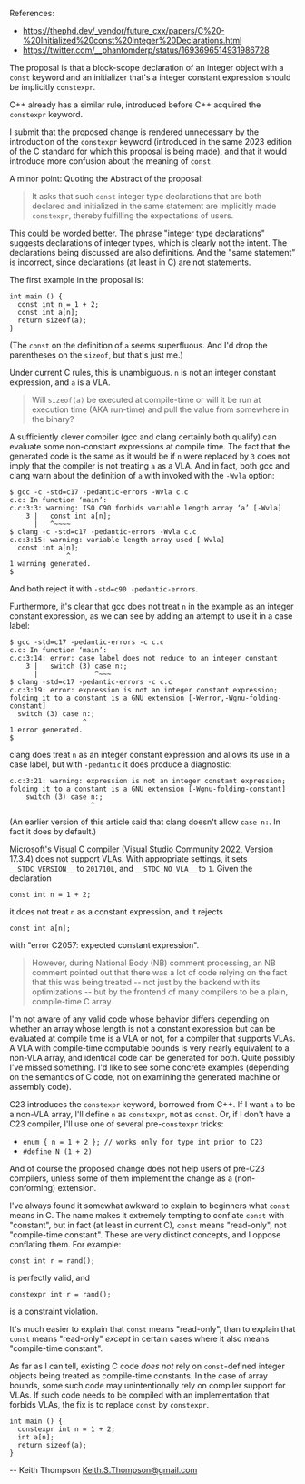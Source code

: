 References:

- <https://thephd.dev/_vendor/future_cxx/papers/C%20-%20Initialized%20const%20Integer%20Declarations.html>
- <https://twitter.com/__phantomderp/status/1693696514931986728>

The proposal is that a block-scope declaration of an integer object
with a `const` keyword and an initializer that's a integer constant
expression should be implicitly `constexpr`.

C++ already has a similar rule, introduced before C++ acquired the
`constexpr` keyword.

I submit that the proposed change is rendered unnecessary by the
introduction of the `constexpr` keyword (introduced in the same 2023
edition of the C standard for which this proposal is being made), and
that it would introduce more confusion about the meaning of `const`.

A minor point: Quoting the Abstract of the proposal:

> It asks that such `const` integer type declarations that are both
> declared and initialized in the same statement are implicitly made
> `constexpr`, thereby fulfilling the expectations of users.

This could be worded better.  The phrase "integer type declarations"
suggests declarations of integer types, which is clearly not the
intent.  The declarations being discussed are also definitions.
And the "same statement" is incorrect, since declarations (at least
in C) are not statements.

The first example in the proposal is:

```
int main () {
  const int n = 1 + 2;
  const int a[n];
  return sizeof(a);
}
```

(The `const` on the definition of `a` seems superfluous.  And I'd
drop the parentheses on the `sizeof`, but that's just me.)

Under current C rules, this is unambiguous.  `n` is not an integer
constant expression, and `a` is a VLA.

> Will `sizeof(a)` be executed at compile-time or will it be run at
> execution time (AKA run-time) and pull the value from somewhere in
> the binary?

A sufficiently clever compiler (gcc and clang certainly both qualify)
can evaluate some non-constant expressions at compile time.  The fact
that the generated code is the same as it would be if `n` were replaced
by `3` does not imply that the compiler is not treating `a` as a VLA.
And in fact, both gcc and clang warn about the definition of `a` with
invoked with the `-Wvla` option:

```
$ gcc -c -std=c17 -pedantic-errors -Wvla c.c
c.c: In function ‘main’:
c.c:3:3: warning: ISO C90 forbids variable length array ‘a’ [-Wvla]
    3 |   const int a[n];
      |   ^~~~~
$ clang -c -std=c17 -pedantic-errors -Wvla c.c
c.c:3:15: warning: variable length array used [-Wvla]
  const int a[n];
              ^
1 warning generated.
$
```

And both reject it with `-std=c90 -pedantic-errors`.

Furthermore, it's clear that gcc does not treat `n` in the example
as an integer constant expression, as we can see by adding an attempt
to use it in a case label:

```
$ gcc -std=c17 -pedantic-errors -c c.c
c.c: In function ‘main’:
c.c:3:14: error: case label does not reduce to an integer constant
    3 |   switch (3) case n:;
      |              ^~~~
$ clang -std=c17 -pedantic-errors -c c.c
c.c:3:19: error: expression is not an integer constant expression; folding it to a constant is a GNU extension [-Werror,-Wgnu-folding-constant]
  switch (3) case n:;
                  ^
1 error generated.
$
```

clang does treat `n` as an integer constant expression and allows its
use in a case label, but with `-pedantic` it does produce a diagnostic:

```
c.c:3:21: warning: expression is not an integer constant expression; folding it to a constant is a GNU extension [-Wgnu-folding-constant]
    switch (3) case n:;
                    ^
```

(An earlier version of this article said that clang doesn't allow
`case n:`.  In fact it does by default.)

Microsoft's Visual C compiler (Visual Studio Community 2022, Version
17.3.4) does not support VLAs.  With appropriate settings, it sets
`__STDC_VERSION__` to `201710L`, and `__STDC_NO_VLA__` to `1`.
Given the declaration

```
const int n = 1 + 2;
```

it does not treat `n` as a constant expression, and it rejects

```
const int a[n];
```

with "error C2057: expected constant expression".

> However, during National Body (NB) comment processing, an NB
> comment pointed out that there was a lot of code relying on the
> fact that this was being treated -- not just by the backend with
> its optimizations -- but by the frontend of many compilers to be
> a plain, compile-time C array

I'm not aware of any valid code whose behavior differs depending
on whether an array whose length is not a constant expression but
can be evaluated at compile time is a VLA or not, for a compiler that
supports VLAs.  A VLA with compile-time computable bounds is very
nearly equivalent to a non-VLA array, and identical code can be
generated for both.  Quite possibly I've missed something.  I'd like
to see some concrete examples (depending on the semantics of C code,
not on examining the generated machine or assembly code).

C23 introduces the `constexpr` keyword, borrowed from C++.  If I want
`a` to be a non-VLA array, I'll define `n` as `constexpr`, not as
`const`.  Or, if I don't have a C23 compiler, I'll use one of several
pre-`constexpr` tricks:

- `enum { n = 1 + 2 }; // works only for type int prior to C23`
- `#define N (1 + 2)`

And of course the proposed change does not help users of
pre-C23 compilers, unless some of them implement the change as a
(non-conforming) extension.

I've always found it somewhat awkward to explain to beginners what
`const` means in C.  The name makes it extremely tempting to conflate
`const` with "constant", but in fact (at least in current C),
`const` means "read-only", not "compile-time constant".  These are
very distinct concepts, and I oppose conflating them.  For example:

```
const int r = rand();
```

is perfectly valid, and

```
constexpr int r = rand();
```

is a constraint violation.

It's much easier to explain that `const` means "read-only", than
to explain that `const` means "read-only" *except* in certain cases
where it also means "compile-time constant".

As far as I can tell, existing C code *does not* rely on
`const`-defined integer objects being treated as compile-time
constants.  In the case of array bounds, some such code may
unintentionally rely on compiler support for VLAs.  If such code
needs to be compiled with an implementation that forbids VLAs, the
fix is to replace `const` by `constexpr`.

```
int main () {
  constexpr int n = 1 + 2;
  int a[n];
  return sizeof(a);
}
```

-- Keith Thompson <Keith.S.Thompson@gmail.com>
